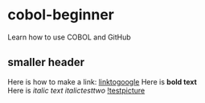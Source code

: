 # cobol-beginner
Learn how to use COBOL and GitHub 

## smaller header
Here is how to make a link: [linktogoogle](http://www.google.com)
Here is **bold text**  
Here is *italic text* _italictesttwo_
[!testpicture](https://images.squarespace-cdn.com/content/v1/5a5906400abd0406785519dd/1552662149940-G6MMFW3JC2J61UBPROJ5/ke17ZwdGBToddI8pDm48kLkXF2pIyv_F2eUT9F60jBl7gQa3H78H3Y0txjaiv_0fDoOvxcdMmMKkDsyUqMSsMWxHk725yiiHCCLfrh8O1z4YTzHvnKhyp6Da-NYroOW3ZGjoBKy3azqku80C789l0iyqMbMesKd95J-X4EagrgU9L3Sa3U8cogeb0tjXbfawd0urKshkc5MgdBeJmALQKw/baelen.jpg?format=1500w)

  
